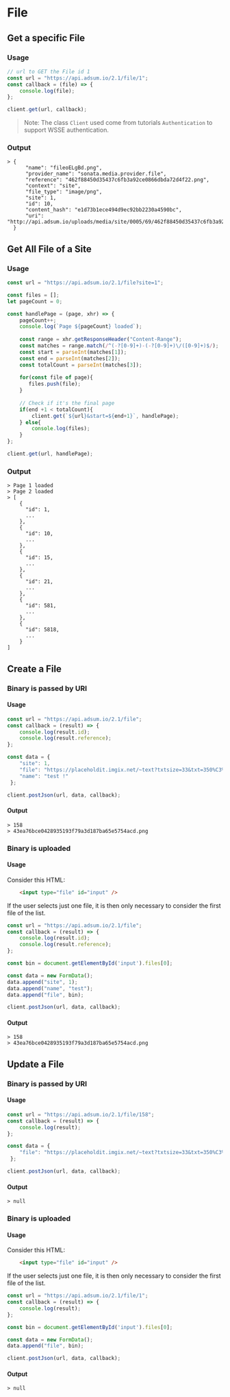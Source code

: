 # File

## Get a specific File

### Usage
```javascript
// url to GET the File id 1
const url = "https://api.adsum.io/2.1/file/1";
const callback = (file) => {
    console.log(file);
};

client.get(url, callback);
```

> Note: The class `Client` used come from tutorials `Authentication` to 
support WSSE authentication.

### Output
```
> {
      "name": "fileoELgBd.png",
      "provider_name": "sonata.media.provider.file",
      "reference": "462f88450d35437c6fb3a92ce0866dbda72d4f22.png",
      "context": "site",
      "file_type": "image/png",
      "site": 1,
      "id": 10,
      "content_hash": "e1d73b1ece494d9ec92bb2230a4590bc",
      "uri": "http://api.adsum.io/uploads/media/site/0005/69/462f88450d35437c6fb3a92ce0866dbda72d4f22.png"
  }
```

## Get All File of a Site

### Usage

```javascript
const url = "https://api.adsum.io/2.1/file?site=1";

const files = [];
let pageCount = 0;

const handlePage = (page, xhr) => {
    pageCount++;
    console.log(`Page ${pageCount} loaded`);
    
    const range = xhr.getResponseHeader("Content-Range");
    const matches = range.match(/^(-?[0-9]+)-(-?[0-9]+)\/([0-9]+)$/);
    const start = parseInt(matches[1]);
    const end = parseInt(matches[2]);
    const totalCount = parseInt(matches[3]);
    
    for(const file of page){
       files.push(file);
    }
    
    // Check if it's the final page
    if(end +1 < totalCount){
        client.get(`${url}&start=${end+1}`, handlePage);
    } else{
        console.log(files);
    }
};

client.get(url, handlePage);
```

### Output

```
> Page 1 loaded
> Page 2 loaded
> [
    {
      "id": 1,
      ...
    },
    {
      "id": 10,
      ...
    },
    {
      "id": 15,
      ...
    },
    {
      "id": 21,
      ...
    },
    {
      "id": 581,
      ...
    },
    {
      "id": 5818,
      ...
    }
]
```

## Create a File

### Binary is passed by URI

#### Usage

```javascript
const url = "https://api.adsum.io/2.1/file";
const callback = (result) => {
    console.log(result.id);
    console.log(result.reference);
};

const data = {
    "site": 1,
    "file": "https://placeholdit.imgix.net/~text?txtsize=33&txt=350%C3%97150&w=350&h=150",
    "name": "test !"
 };

client.postJson(url, data, callback);
```

#### Output

```
> 158
> 43ea76bce0428935193f79a3d187ba65e5754acd.png
```

### Binary is uploaded

#### Usage

Consider this HTML:

```html
    <input type="file" id="input" />
```

If the user selects just one file, it is then only necessary to consider the first file of the list.

```javascript
const url = "https://api.adsum.io/2.1/file";
const callback = (result) => {
    console.log(result.id);
    console.log(result.reference);
};

const bin = document.getElementById('input').files[0];

const data = new FormData();
data.append("site", 1);
data.append("name", "test");
data.append("file", bin);

client.postJson(url, data, callback);
```

#### Output

```
> 158
> 43ea76bce0428935193f79a3d187ba65e5754acd.png
```

## Update a File

### Binary is passed by URI

#### Usage

```javascript
const url = "https://api.adsum.io/2.1/file/158";
const callback = (result) => {
    console.log(result);
};

const data = {
    "file": "https://placeholdit.imgix.net/~text?txtsize=33&txt=350%C3%97150&w=350&h=150"
 };

client.postJson(url, data, callback);
```

#### Output

```
> null
```

### Binary is uploaded

#### Usage

Consider this HTML:

```html
    <input type="file" id="input" />
```

If the user selects just one file, it is then only necessary to consider the first file of the list.

```javascript
const url = "https://api.adsum.io/2.1/file/1";
const callback = (result) => {
    console.log(result);
};

const bin = document.getElementById('input').files[0];

const data = new FormData();
data.append("file", bin);

client.postJson(url, data, callback);
```

#### Output

```
> null
```